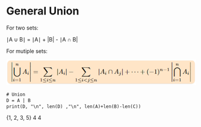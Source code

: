 # General Union


For two sets:

∣A ∪ B∣ = ∣A∣ + |B| - ∣A ∩ B|

For mutiple sets:

![](/Images/t3c1.png)

```
# Union
D = A | B
print(D, "\n", len(D) ,"\n", len(A)+len(B)-len(C))
```
{1, 2, 3, 5} 
 4 
 4

